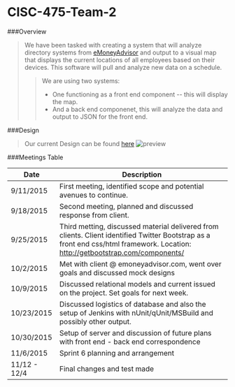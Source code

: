 # CISC-475-Team-2

###Overview
>We have been tasked with creating a system that will analyze directory systems from [eMoneyAdvisor](http://www.emoneyadvisor.com) and output to a visual map that displays the current locations of all employees based on their devices.  This software will pull and analyze new data on a schedule.
>> We are using two systems:
>> + One functioning as a front end component -- this will display the map.
>> + And a back end componenet, this will analyze the data and output to JSON for the front end.


###Design
>Our current Design can be found [here](https://github.com/CISC-475-Team-2/Mock-Design)
![preview](http://i.imgur.com/x7JBwbP.png)


###Meetings Table

|Date | Description|
|-----| -----------|
|9/11/2015| First meeting, identified scope and potential avenues to continue.|
|9/18/2015|  Second meeting, planned and discussed response from client.|
|9/25/2015|  Third metting, discussed material delivered from clients. Client identified Twitter Bootstrap as a front end css/html framework. Location: http://getbootstrap.com/components/|
|10/2/2015| Met with client @ emoneyadvisor.com, went over goals and discussed mock designs|
|10/9/2015| Discussed relational models and current issued on the project.  Set goals for next week.|
|10/23/2015| Discussed logistics of database and also the setup of Jenkins with nUnit/qUnit/MSBuild and possibly other output.|
|10/30/2015| Setup of server and discussion of future plans with front end - back end correspondence|
|11/6/2015| Sprint 6 planning and arrangement|
|11/12 - 12/4| Final changes and test made|
